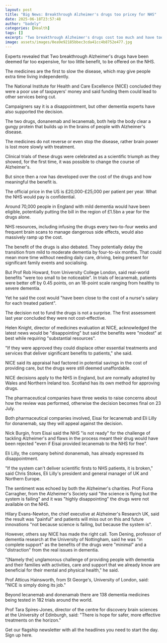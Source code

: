 ```yaml
---
layout: post
title: "Big News: Breakthrough Alzheimer's drugs too pricey for NHS"
date: 2025-06-18T23:57:48
author: "badely"
categories: [Health]
tags: []
excerpt: "Two breakthrough Alzheimer's drugs cost too much and have too little benefit for NHS use, review finds."
image: assets/images/0ea9e92185bbec3cda41cc4b8752e477.jpg
---
```


Experts revealed that Two breakthrough Alzheimer's drugs have been deemed far too expensive, for too little benefit, to be offered on the NHS.

The medicines are the first to slow the disease, which may give people extra time living independently.

The National Institute for Health and Care Excellence (NICE) concluded they were a poor use of taxpayers' money and said funding them could lead to other services being cut.

Campaigners say it is a disappointment, but other dementia experts have also supported the decision.

The two drugs, donanemab and lecanemab, both help the body clear a gungy protein that builds up in the brains of people with Alzheimer's disease.

The medicines do not reverse or even stop the disease, rather brain power is lost more slowly with treatment.

Clinical trials of these drugs were celebrated as a scientific triumph as they showed, for the first time, it was possible to change the course of Alzheimer's.

But since then a row has developed over the cost of the drugs and how meaningful the benefit is.

The official price in the US is £20,000-£25,000 per patient per year. What the NHS would pay is confidential.

Around 70,000 people in England with mild dementia would have been eligible,  potentially putting the bill in the region of £1.5bn a year for the drugs alone.

NHS resources, including infusing the drugs every two-to-four weeks and frequent brain scans to manage dangerous side effects, would also massively ramp up the cost.

The benefit of the drugs is also debated. They potentially delay the transition from mild to moderate dementia by four-to-six months. That could mean more time without needing daily care, driving, being present for significant family events and socialising.

But Prof Rob Howard, from University College London, said real-world benefits "were too small to be noticeable". In trials of lecanemab, patients were better off by 0.45 points, on an 18-point scale ranging from healthy to severe dementia.

Yet he said the cost would "have been close to the cost of a nurse's salary for each treated patient".

The decision not to fund the drugs is not a surprise. The first assessment last year concluded they were not cost-effective.

Helen Knight, director of medicines evaluation at NICE, acknowledged the latest news would be "disappointing" but said the benefits were "modest" at best while requiring "substantial resources".

"If they were approved they could displace other essential treatments and services that deliver significant benefits to patients," she said.

NICE said its appraisal had factored in potential savings in the cost of providing care, but the drugs were still deemed unaffordable.

NICE decisions apply to the NHS in England, but are normally adopted by Wales and Northern Ireland too. Scotland has its own method for approving drugs.

The pharmaceutical companies have three weeks to raise concerns about how the review was performed, otherwise the decision becomes final on 23 July.

Both pharmaceutical companies involved, Eisai for lecanemab and Eli Lilly for donanemab, say they will appeal against the decision. 

Nick Burgin, from Eisai said the NHS "is not ready" for the challenge of tackling Alzheimer's and flaws in the process meant their drug would have been rejected "even if Eisai provided lecanemab to the NHS for free".

Eli Lilly, the company behind donanemab, has already expressed its disappointment.  

"If the system can't deliver scientific firsts to NHS patients, it is broken," said Chris Stokes, Eli Lilly's president and general manager of UK and Northern Europe. 

The sentiment was echoed by both the Alzheimer's charities. Prof Fiona Carragher, from the Alzheimer's Society said "the science is flying but the system is failing" and it was "highly disappointing" the drugs were not available on the NHS.

Hilary Evans-Newton, the chief executive at Alzheimer's Research UK, said the result was "painful" and patients will miss out on this and future innovations "not because science is failing, but because the system is".

However, others say NICE has made the right call. Tom Dening, professor of dementia research at the University of Nottingham, said he was "in complete support" as the benefits of the drugs were "minimal" and a "distraction" from the real issues in dementia.

"[Namely the] unglamorous challenge of providing people with dementia and their families with activities, care and support that we already know are beneficial for their mental and physical health," he said.

Prof Atticus Hainsworth, from St George's, University of London, said: "NICE is simply doing its job."

Beyond lecanemab and donenamab there are 138 dementia medicines being tested in 182 trials around the world.

Prof Tara Spires-Jones, director of the centre for discovery brain sciences at the University of Edinburgh, said: "There is hope for safer, more effective treatments on the horizon."

Get our flagship newsletter with all the headlines you need to start the day. Sign up here.

